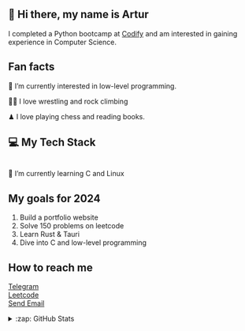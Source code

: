<head>
<link rel="stylesheet" href="https://cdnjs.cloudflare.com/ajax/libs/font-awesome/5.15.3/css/all.min.css" integrity="sha384-XXXXXXX" crossorigin="anonymous">
</head>

## 👋 Hi there, my name is Artur
I completed a Python bootcamp at [Codify](https://www.codifylab.com/) and am interested in gaining experience in Computer Science.


## Fan facts 

👀 I’m currently interested in low-level programming.

🤼‍♂️ I love wrestling and rock climbing

♟ I love playing chess and reading books.

## 💻 My Tech Stack
<i class="fab fa-python"></i>
<i class="fas fa-book"></i>
<i class="fas fa-code"></i>
<br>
🌱 I’m currently learning C and Linux

## My goals for 2024
1. Build a portfolio website
2. Solve 150 problems on leetcode
3. Learn Rust & Tauri
4. Dive into C and low-level programming

## How to reach me
[Telegram](https://t.me/@artos_tash) <br>
[Leetcode](https://leetcode.com/_Artos_/) <br>
[Send Email](mailto:strong.willed254@gmail.com)



<details>
  <summary>:zap: GitHub Stats</summary>

  <img align="left" alt="Kratos1Top's GitHub Stats" src="https://github-readme-stats.vercel.app/api?username=Kratos1Top&show_icons=true&theme=tokyonight" />

</details>
